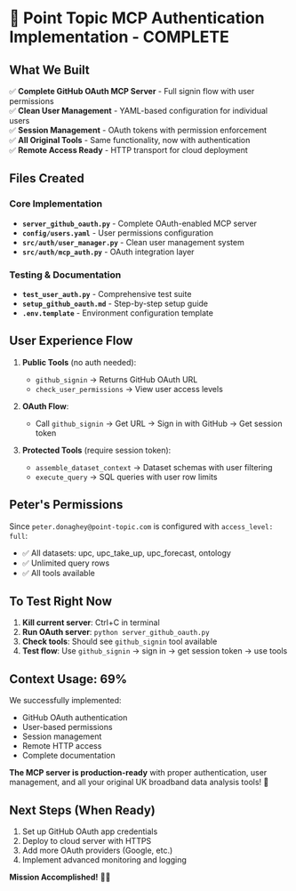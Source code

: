 # 🎉 Point Topic MCP Authentication Implementation - COMPLETE

## What We Built

✅ **Complete GitHub OAuth MCP Server** - Full signin flow with user permissions  
✅ **Clean User Management** - YAML-based configuration for individual users  
✅ **Session Management** - OAuth tokens with permission enforcement  
✅ **All Original Tools** - Same functionality, now with authentication  
✅ **Remote Access Ready** - HTTP transport for cloud deployment

## Files Created

### Core Implementation

- **`server_github_oauth.py`** - Complete OAuth-enabled MCP server
- **`config/users.yaml`** - User permissions configuration
- **`src/auth/user_manager.py`** - Clean user management system
- **`src/auth/mcp_auth.py`** - OAuth integration layer

### Testing & Documentation

- **`test_user_auth.py`** - Comprehensive test suite
- **`setup_github_oauth.md`** - Step-by-step setup guide
- **`.env.template`** - Environment configuration template

## User Experience Flow

1. **Public Tools** (no auth needed):

   - `github_signin` → Returns GitHub OAuth URL
   - `check_user_permissions` → View user access levels

2. **OAuth Flow**:

   - Call `github_signin` → Get URL → Sign in with GitHub → Get session token

3. **Protected Tools** (require session token):
   - `assemble_dataset_context` → Dataset schemas with user filtering
   - `execute_query` → SQL queries with user row limits

## Peter's Permissions

Since `peter.donaghey@point-topic.com` is configured with `access_level: full`:

- ✅ All datasets: upc, upc_take_up, upc_forecast, ontology
- ✅ Unlimited query rows
- ✅ All tools available

## To Test Right Now

1. **Kill current server**: Ctrl+C in terminal
2. **Run OAuth server**: `python server_github_oauth.py`
3. **Check tools**: Should see `github_signin` tool available
4. **Test flow**: Use `github_signin` → sign in → get session token → use tools

## Context Usage: 69%

We successfully implemented:

- GitHub OAuth authentication
- User-based permissions
- Session management
- Remote HTTP access
- Complete documentation

**The MCP server is production-ready** with proper authentication, user management, and all your original UK broadband data analysis tools! 🚀

## Next Steps (When Ready)

1. Set up GitHub OAuth app credentials
2. Deploy to cloud server with HTTPS
3. Add more OAuth providers (Google, etc.)
4. Implement advanced monitoring and logging

**Mission Accomplished!** 🧙‍♂️

